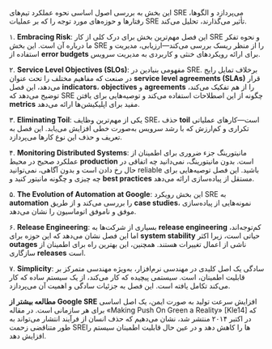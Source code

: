 این بخش به بررسی اصول اساسی نحوه عملکرد تیم‌های SRE می‌پردازد و الگوها، رفتارها و حوزه‌های مورد توجه را که بر عملیات SRE تأثیر می‌گذارند، تحلیل می‌کند.

۱. **Embracing Risk**: این فصل مهم‌ترین بخش برای درک کلی از کار SRE و نحوه تفکر ما درباره آن است. این بخش SRE را از منظر ریسک بررسی می‌کند—ارزیابی، مدیریت و استفاده از **error budgets** برای ارائه رویکردهای خنثی و کاربردی به مدیریت سرویس.

۲. **Service Level Objectives (SLOs)**: مفهومی بنیادین در SRE. برخلاف تمایل رایج در صنعت که مفاهیم مختلف را تحت عنوان **service level agreements (SLAs)** قرار می‌دهد، این فصل **indicators**، **objectives** و **agreements** را از هم تفکیک می‌کند، توضیح می‌دهد که SRE چگونه از این اصطلاحات استفاده می‌کند و توصیه‌هایی برای یافتن **metrics** مفید برای اپلیکیشن‌ها ارائه می‌دهد.

۳. **Eliminating Toil**: یکی از مهم‌ترین وظایف SRE، حذف **toil** است—کارهای عملیاتی تکراری و کم‌ارزش که با رشد سرویس به‌صورت خطی افزایش می‌یابد. این فصل به تعریف و حذف این نوع کارها می‌پردازد.

۴. **Monitoring Distributed Systems**: مانیتورینگ جزء ضروری برای اطمینان از عملکرد صحیح در محیط **production** است. بدون مانیتورینگ، نمی‌دانید چه اتفاقی در حال رخ دادن است و بدون آگاهی، نمی‌توانید reliable باشید. این فصل توصیه‌هایی برای چه چیزی و چگونه مانیتور کنید و **best practices** مستقل از پیاده‌سازی ارائه می‌دهد.

۵. **The Evolution of Automation at Google**: این بخش رویکرد SRE به **automation** را بررسی می‌کند و از طریق **case studies**، نمونه‌هایی از پیاده‌سازی موفق و ناموفق اتوماسیون را نشان می‌دهد.

۶. **Release Engineering**: بسیاری از شرکت‌ها به **release engineering** کم‌توجه‌اند، اما این فصل نشان می‌دهد که این حوزه برای **system stability** حیاتی است، زیرا اکثر **outages** ناشی از اعمال تغییرات هستند. همچنین، این بهترین راه برای اطمینان از سازگاری **releases** است.

۷. **Simplicity**: سادگی یک اصل کلیدی در مهندسی نرم‌افزار، به‌ویژه مهندسی متمرکز بر قابلیت اطمینان، است. سیستمی پیچیده که کار می‌کند، از یک سیستم ساده که کار می‌کند تکامل یافته است. این فصل به جزئیات سادگی و اهمیت آن می‌پردازد.


**مطالعه بیشتر از Google SRE** 
افزایش سرعت تولید به صورت ایمن، یک اصل اساسی برای هر سازمانی است. در مقاله «Making Push On Green a Reality» [Kle14] که در اکتبر ۲۰۱۴ منتشر شد، نشان می‌دهیم که حذف انسان از فرآیند انتشار می‌تواند به طور متناقضی زحمت SREها را کاهش دهد و در عین حال قابلیت اطمینان سیستم را افزایش دهد.